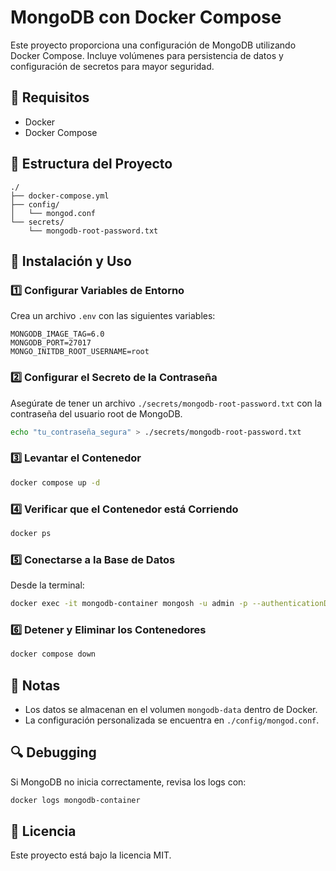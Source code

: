 # MongoDB con Docker Compose

Este proyecto proporciona una configuración de MongoDB utilizando Docker Compose. 
Incluye volúmenes para persistencia de datos y configuración de secretos para mayor seguridad.

## 📌 Requisitos
- Docker
- Docker Compose

## 📂 Estructura del Proyecto
```
./
├── docker-compose.yml
├── config/
│   └── mongod.conf
└── secrets/
    └── mongodb-root-password.txt
```

## 🚀 Instalación y Uso

### 1️⃣ Configurar Variables de Entorno
Crea un archivo `.env` con las siguientes variables:
```
MONGODB_IMAGE_TAG=6.0
MONGODB_PORT=27017
MONGO_INITDB_ROOT_USERNAME=root
```

### 2️⃣ Configurar el Secreto de la Contraseña
Asegúrate de tener un archivo `./secrets/mongodb-root-password.txt` con la contraseña del usuario root de MongoDB.
```bash
echo "tu_contraseña_segura" > ./secrets/mongodb-root-password.txt
```

### 3️⃣ Levantar el Contenedor
```bash
docker compose up -d
```

### 4️⃣ Verificar que el Contenedor está Corriendo
```bash
docker ps
```

### 5️⃣ Conectarse a la Base de Datos
Desde la terminal:
```bash
docker exec -it mongodb-container mongosh -u admin -p --authenticationDatabase admin
```

### 6️⃣ Detener y Eliminar los Contenedores
```bash
docker compose down
```

## 📌 Notas
- Los datos se almacenan en el volumen `mongodb-data` dentro de Docker.
- La configuración personalizada se encuentra en `./config/mongod.conf`.

## 🔍 Debugging
Si MongoDB no inicia correctamente, revisa los logs con:
```bash
docker logs mongodb-container
```

## 📜 Licencia
Este proyecto está bajo la licencia MIT.
